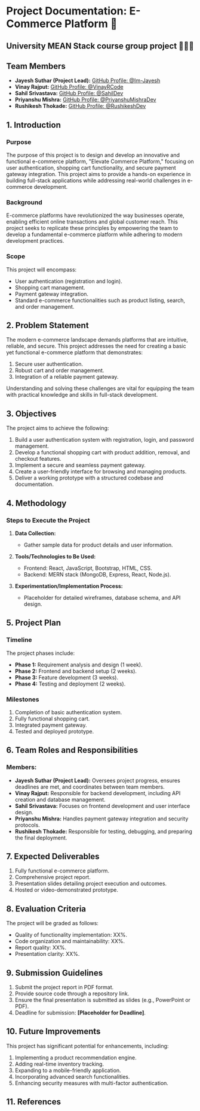 
# Project Documentation: E-Commerce Platform 📃
## University MEAN Stack course group project 🧑🏾‍💻

## Team Members
- **Jayesh Suthar (Project Lead):** [GitHub Profile: @Im-Jayesh](https://github.com/Im-Jayesh)
- **Vinay Rajput:** [GitHub Profile: @VinayRCode](https://github.com/Vinay-hack47)
- **Sahil Srivastava:** [GitHub Profile: @SahilDev](https://github.com/SahilDev)
- **Priyanshu Mishra:** [GitHub Profile: @PriyanshuMishraDev](https://github.com/PriyanshuMishraDev)
- **Rushikesh Thokade:** [GitHub Profile: @RushikeshDev](https://github.com/RushikeshDev)

## 1. Introduction
### Purpose
The purpose of this project is to design and develop an innovative and functional e-commerce platform, "Elevate Commerce Platform," focusing on user authentication, shopping cart functionality, and secure payment gateway integration. This project aims to provide a hands-on experience in building full-stack applications while addressing real-world challenges in e-commerce development.

### Background
E-commerce platforms have revolutionized the way businesses operate, enabling efficient online transactions and global customer reach. This project seeks to replicate these principles by empowering the team to develop a fundamental e-commerce platform while adhering to modern development practices.

### Scope
This project will encompass:
- User authentication (registration and login).
- Shopping cart management.
- Payment gateway integration.
- Standard e-commerce functionalities such as product listing, search, and order management.

## 2. Problem Statement
The modern e-commerce landscape demands platforms that are intuitive, reliable, and secure. This project addresses the need for creating a basic yet functional e-commerce platform that demonstrates:
1. Secure user authentication.
2. Robust cart and order management.
3. Integration of a reliable payment gateway.

Understanding and solving these challenges are vital for equipping the team with practical knowledge and skills in full-stack development.

## 3. Objectives
The project aims to achieve the following:
1. Build a user authentication system with registration, login, and password management.
2. Develop a functional shopping cart with product addition, removal, and checkout features.
3. Implement a secure and seamless payment gateway.
4. Create a user-friendly interface for browsing and managing products.
5. Deliver a working prototype with a structured codebase and documentation.

## 4. Methodology
### Steps to Execute the Project
1. **Data Collection:**
   - Gather sample data for product details and user information.

2. **Tools/Technologies to Be Used:**
   - Frontend: React, JavaScript, Bootstrap, HTML, CSS.
   - Backend: MERN stack (MongoDB, Express, React, Node.js).

3. **Experimentation/Implementation Process:**
   - Placeholder for detailed wireframes, database schema, and API design.

## 5. Project Plan
### Timeline
The project phases include:
- **Phase 1:** Requirement analysis and design (1 week).
- **Phase 2:** Frontend and backend setup (2 weeks).
- **Phase 3:** Feature development (3 weeks).
- **Phase 4:** Testing and deployment (2 weeks).

### Milestones
1. Completion of basic authentication system.
2. Fully functional shopping cart.
3. Integrated payment gateway.
4. Tested and deployed prototype.

## 6. Team Roles and Responsibilities
### Members:
- **Jayesh Suthar (Project Lead):** Oversees project progress, ensures deadlines are met, and coordinates between team members.
- **Vinay Rajput:** Responsible for backend development, including API creation and database management.
- **Sahil Srivastava:** Focuses on frontend development and user interface design.
- **Priyanshu Mishra:** Handles payment gateway integration and security protocols.
- **Rushikesh Thokade:** Responsible for testing, debugging, and preparing the final deployment.

## 7. Expected Deliverables
1. Fully functional e-commerce platform.
2. Comprehensive project report.
3. Presentation slides detailing project execution and outcomes.
4. Hosted or video-demonstrated prototype.

## 8. Evaluation Criteria
The project will be graded as follows:
- Quality of functionality implementation: XX%.
- Code organization and maintainability: XX%.
- Report quality: XX%.
- Presentation clarity: XX%.

## 9. Submission Guidelines
1. Submit the project report in PDF format.
2. Provide source code through a repository link.
3. Ensure the final presentation is submitted as slides (e.g., PowerPoint or PDF).
4. Deadline for submission: **[Placeholder for Deadline]**.

## 10. Future Improvements
This project has significant potential for enhancements, including:
1. Implementing a product recommendation engine.
2. Adding real-time inventory tracking.
3. Expanding to a mobile-friendly application.
4. Incorporating advanced search functionalities.
5. Enhancing security measures with multi-factor authentication.

## 11. References


